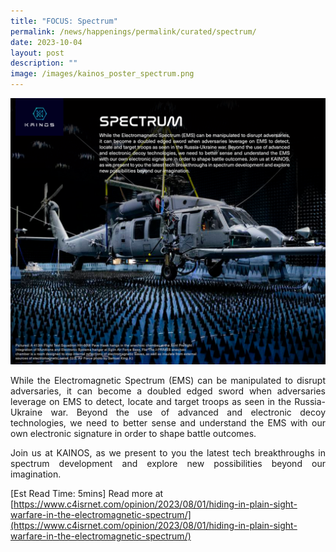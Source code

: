```yaml
---
title: "FOCUS: Spectrum"
permalink: /news/happenings/permalink/curated/spectrum/
date: 2023-10-04
layout: post
description: ""
image: /images/kainos_poster_spectrum.png
---
```

![](/images/kainos_poster_spectrum.png)

<p style="text-align: justify;">While the Electromagnetic Spectrum (EMS) can be manipulated to disrupt adversaries, it can become a doubled edged sword when adversaries leverage on EMS to detect, locate and target troops as seen in the Russia-Ukraine war. Beyond the use of advanced and electronic decoy technologies, we need to better sense and understand the EMS with our own electronic signature in order to shape battle outcomes. </p>
	
<p style="text-align: justify;">Join us at KAINOS, as we present to you the latest tech breakthroughs in spectrum development and explore new possibilities beyond our imagination. </p>

[Est Read Time: 5mins] 
Read more at [https://www.c4isrnet.com/opinion/2023/08/01/hiding-in-plain-sight-warfare-in-the-electromagnetic-spectrum/](https://www.c4isrnet.com/opinion/2023/08/01/hiding-in-plain-sight-warfare-in-the-electromagnetic-spectrum/)